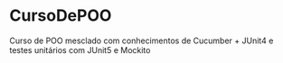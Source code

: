 # CursoDePOO
Curso de POO mesclado com conhecimentos de Cucumber + JUnit4 e testes unitários com JUnit5 e Mockito
